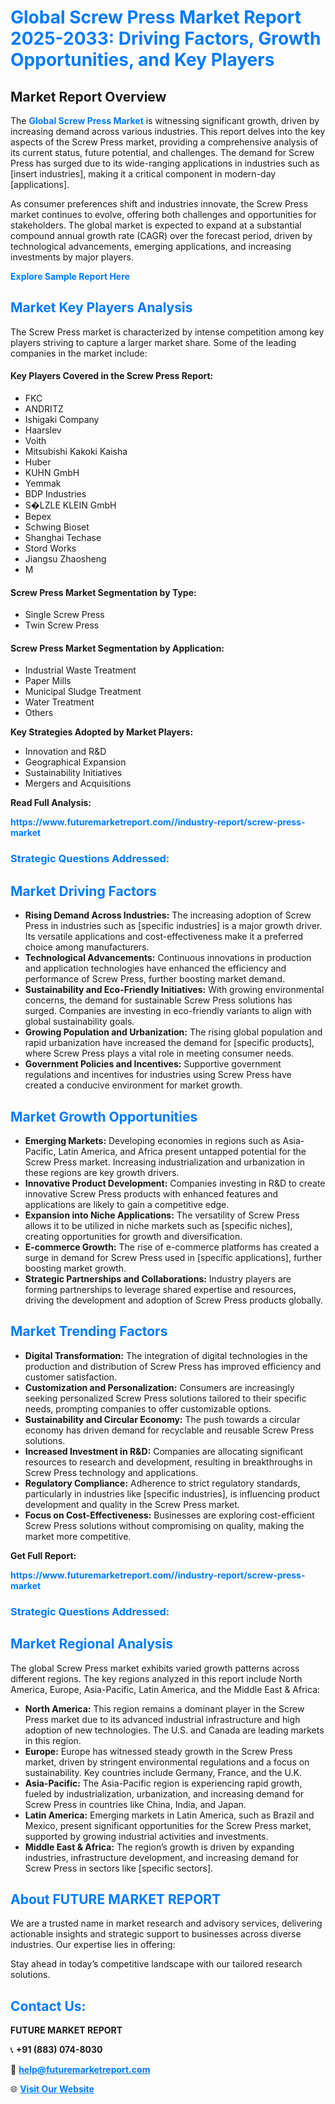 <h1 style="color: #007BFF;">Global Screw Press Market Report 2025-2033: Driving Factors, Growth Opportunities, and Key Players</h1>

<section id="overview">
<h2>Market Report Overview</h2>
<p>The <a href="https://www.futuremarketreport.com//industry-report/screw-press-market" style="color: #007BFF; text-decoration: none;"><strong>Global Screw Press Market</strong></a> is witnessing significant growth, driven by increasing demand across various industries. This report delves into the key aspects of the Screw Press market, providing a comprehensive analysis of its current status, future potential, and challenges. The demand for Screw Press has surged due to its wide-ranging applications in industries such as [insert industries], making it a critical component in modern-day [applications].</p>
<p>As consumer preferences shift and industries innovate, the Screw Press market continues to evolve, offering both challenges and opportunities for stakeholders. The global market is expected to expand at a substantial compound annual growth rate (CAGR) over the forecast period, driven by technological advancements, emerging applications, and increasing investments by major players.</p>
</section>

<section id="overview">
<p><a href="https://www.futuremarketreport.com//request-sample/reportId=91718" style="color: #007BFF; text-decoration: none;"><strong>Explore Sample Report Here</strong></a></p>
</section>

<section id="key-players">
<h2 style="color: #007BFF;">Market Key Players Analysis</h2>
<p>The Screw Press market is characterized by intense competition among key players striving to capture a larger market share. Some of the leading companies in the market include:</p>
<h4>Key Players Covered in the Screw Press Report:</h4>
<ul><li>FKC</li><li>ANDRITZ</li><li>Ishigaki Company</li><li>Haarslev</li><li>Voith</li><li>Mitsubishi Kakoki Kaisha</li><li>Huber</li><li>KUHN GmbH</li><li>Yemmak</li><li>BDP Industries</li><li>S�LZLE KLEIN GmbH</li><li>Bepex</li><li>Schwing Bioset</li><li>Shanghai Techase</li><li>Stord Works</li><li>Jiangsu Zhaosheng</li><li>M</li></ul>
<h4>Screw Press Market Segmentation by Type:</h4>
<ul><li>Single Screw Press</li><li>Twin Screw Press</li></ul>

<h4>Screw Press Market Segmentation by Application:</h4>
<ul><li>Industrial Waste Treatment</li><li>Paper Mills</li><li>Municipal Sludge Treatment</li><li>Water Treatment</li><li>Others</li></ul>
<p><strong>Key Strategies Adopted by Market Players:</strong></p>
<ul>
<li>Innovation and R&D</li>
<li>Geographical Expansion</li>
<li>Sustainability Initiatives</li>
<li>Mergers and Acquisitions</li>
</ul>
</section>

<section>
<p><strong>Read Full Analysis: </strong></p><a href="https://www.futuremarketreport.com//industry-report/screw-press-market" style="color: #007BFF; text-decoration: none;"><strong>https://www.futuremarketreport.com//industry-report/screw-press-market</strong></a>
<h3 style="color: #007BFF;">Strategic Questions Addressed:</h3>
</section>

<section id="driving-factors">
<h2 style="color: #007BFF;">Market Driving Factors</h2>
<ul>
<li><strong>Rising Demand Across Industries:</strong> The increasing adoption of Screw Press in industries such as [specific industries] is a major growth driver. Its versatile applications and cost-effectiveness make it a preferred choice among manufacturers.</li>
<li><strong>Technological Advancements:</strong> Continuous innovations in production and application technologies have enhanced the efficiency and performance of Screw Press, further boosting market demand.</li>
<li><strong>Sustainability and Eco-Friendly Initiatives:</strong> With growing environmental concerns, the demand for sustainable Screw Press solutions has surged. Companies are investing in eco-friendly variants to align with global sustainability goals.</li>
<li><strong>Growing Population and Urbanization:</strong> The rising global population and rapid urbanization have increased the demand for [specific products], where Screw Press plays a vital role in meeting consumer needs.</li>
<li><strong>Government Policies and Incentives:</strong> Supportive government regulations and incentives for industries using Screw Press have created a conducive environment for market growth.</li>
</ul>
</section>

<section id="growth-opportunities">
<h2 style="color: #007BFF;">Market Growth Opportunities</h2>
<ul>
<li><strong>Emerging Markets:</strong> Developing economies in regions such as Asia-Pacific, Latin America, and Africa present untapped potential for the Screw Press market. Increasing industrialization and urbanization in these regions are key growth drivers.</li>
<li><strong>Innovative Product Development:</strong> Companies investing in R&D to create innovative Screw Press products with enhanced features and applications are likely to gain a competitive edge.</li>
<li><strong>Expansion into Niche Applications:</strong> The versatility of Screw Press allows it to be utilized in niche markets such as [specific niches], creating opportunities for growth and diversification.</li>
<li><strong>E-commerce Growth:</strong> The rise of e-commerce platforms has created a surge in demand for Screw Press used in [specific applications], further boosting market growth.</li>
<li><strong>Strategic Partnerships and Collaborations:</strong> Industry players are forming partnerships to leverage shared expertise and resources, driving the development and adoption of Screw Press products globally.</li>
</ul>
</section>

<section id="trending-factors">
<h2 style="color: #007BFF;">Market Trending Factors</h2>
<ul>
<li><strong>Digital Transformation:</strong> The integration of digital technologies in the production and distribution of Screw Press has improved efficiency and customer satisfaction.</li>
<li><strong>Customization and Personalization:</strong> Consumers are increasingly seeking personalized Screw Press solutions tailored to their specific needs, prompting companies to offer customizable options.</li>
<li><strong>Sustainability and Circular Economy:</strong> The push towards a circular economy has driven demand for recyclable and reusable Screw Press solutions.</li>
<li><strong>Increased Investment in R&D:</strong> Companies are allocating significant resources to research and development, resulting in breakthroughs in Screw Press technology and applications.</li>
<li><strong>Regulatory Compliance:</strong> Adherence to strict regulatory standards, particularly in industries like [specific industries], is influencing product development and quality in the Screw Press market.</li>
<li><strong>Focus on Cost-Effectiveness:</strong> Businesses are exploring cost-efficient Screw Press solutions without compromising on quality, making the market more competitive.</li>
</ul>
</section>

<section>
<p><strong>Get Full Report: </strong></p><a href="https://www.futuremarketreport.com//industry-report/screw-press-market" style="color: #007BFF; text-decoration: none;"><strong>https://www.futuremarketreport.com//industry-report/screw-press-market</strong></a>
<h3 style="color: #007BFF;">Strategic Questions Addressed:</h3>
</section>


<section id="regional-analysis">
<h2 style="color: #007BFF;">Market Regional Analysis</h2>
<p>The global Screw Press market exhibits varied growth patterns across different regions. The key regions analyzed in this report include North America, Europe, Asia-Pacific, Latin America, and the Middle East & Africa:</p>
<ul>
<li><strong>North America:</strong> This region remains a dominant player in the Screw Press market due to its advanced industrial infrastructure and high adoption of new technologies. The U.S. and Canada are leading markets in this region.</li>
<li><strong>Europe:</strong> Europe has witnessed steady growth in the Screw Press market, driven by stringent environmental regulations and a focus on sustainability. Key countries include Germany, France, and the U.K.</li>
<li><strong>Asia-Pacific:</strong> The Asia-Pacific region is experiencing rapid growth, fueled by industrialization, urbanization, and increasing demand for Screw Press in countries like China, India, and Japan.</li>
<li><strong>Latin America:</strong> Emerging markets in Latin America, such as Brazil and Mexico, present significant opportunities for the Screw Press market, supported by growing industrial activities and investments.</li>
<li><strong>Middle East & Africa:</strong> The region’s growth is driven by expanding industries, infrastructure development, and increasing demand for Screw Press in sectors like [specific sectors].</li>
</ul>
</section>

<footer>
<h2 style="color: #007BFF;">About FUTURE MARKET REPORT</h2>
<p>We are a trusted name in market research and advisory services, delivering actionable insights and strategic support to businesses across diverse industries. Our expertise lies in offering:</p>

<p>Stay ahead in today’s competitive landscape with our tailored research solutions.</p>

<h2 style="color: #007BFF;">Contact Us:</h2>
<p><strong>FUTURE MARKET REPORT</strong></p>
<p>📞 <strong>+91 (883) 074-8030</strong></p>
<p>📧 <strong><a href="mailto:help@futuremarketreport.com" style="color: #007BFF;">help@futuremarketreport.com</a></strong></p>
<p>🌐 <strong><a href="https://www.futuremarketreport.com/" style="color: #007BFF;">Visit Our Website</a></strong></p>
</footer>